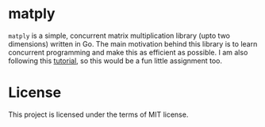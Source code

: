 # matply

`matply` is a simple, concurrent matrix multiplication library (upto two dimensions) written in Go. The main motivation behind this library is to learn concurrent programming and make this as efficient as possible. I am also following this [tutorial](https://www.pluralsight.com/courses/go-concurrent-programming), so this would be a fun little assignment too.

# License

This project is licensed under the terms of MIT license.